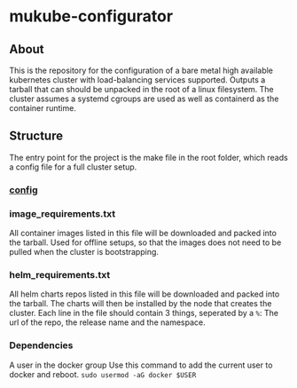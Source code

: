 # mukube-configurator

## About

This is the repository for the configuration of a bare metal high available kubernetes cluster with load-balancing services supported. Outputs a tarball that can should be unpacked in the root of a linux filesystem. The cluster assumes a systemd cgroups are used as well as containerd as the container runtime.

## Structure
The entry point for the project is the make file in the root folder, which reads a config file for a full cluster setup.

### [config](docs/config.md)

### image_requirements.txt
All container images listed in this file will be downloaded and packed into the tarball. Used for offline setups, so that the images does not need to be pulled when the cluster is bootstrapping.

### helm_requirements.txt
All helm charts repos listed in this file will be downloaded and packed into the tarball. The charts will then be installed by the node that creates the cluster. Each line in the file should contain 3 things, seperated by a `%`: The url of the repo, the release name and the namespace.


### Dependencies
A user in the docker group
Use this command to add the current user to docker and reboot.
`sudo usermod -aG docker $USER`


